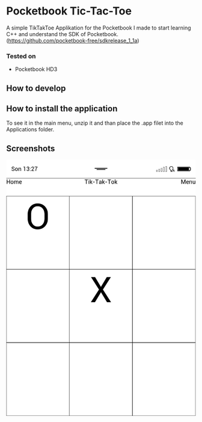 # Pocketbook Tic-Tac-Toe

A simple TikTakToe Applikation for the Pocketbook I made to start learning C++ and understand the SDK of Pocketbook. (https://github.com/pocketbook-free/sdkrelease_1_1a)


### Tested on
* Pocketbook HD3

## How to develop


## How to install the application
To see it in the main menu, unzip it and than place the .app filet into the Applications folder.


## Screenshots
![Screenshot 1](/screenshots/1.bmp#raw "Pocketbook Screenshot")



